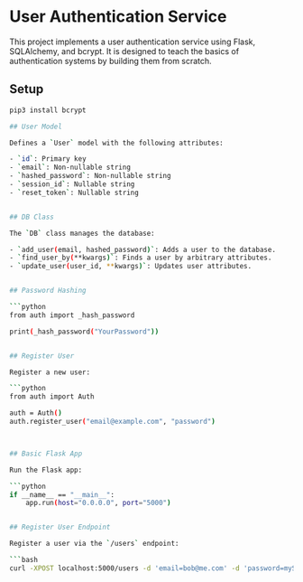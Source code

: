 # User Authentication Service

This project implements a user authentication service using Flask, SQLAlchemy, and bcrypt. It is designed to teach the basics of authentication systems by building them from scratch.

## Setup

```bash
pip3 install bcrypt

## User Model

Defines a `User` model with the following attributes:

- `id`: Primary key
- `email`: Non-nullable string
- `hashed_password`: Non-nullable string
- `session_id`: Nullable string
- `reset_token`: Nullable string


## DB Class

The `DB` class manages the database:

- `add_user(email, hashed_password)`: Adds a user to the database.
- `find_user_by(**kwargs)`: Finds a user by arbitrary attributes.
- `update_user(user_id, **kwargs)`: Updates user attributes.


## Password Hashing

```python
from auth import _hash_password

print(_hash_password("YourPassword"))


## Register User

Register a new user:

```python
from auth import Auth

auth = Auth()
auth.register_user("email@example.com", "password")



## Basic Flask App

Run the Flask app:

```python
if __name__ == "__main__":
    app.run(host="0.0.0.0", port="5000")


## Register User Endpoint

Register a user via the `/users` endpoint:

```bash
curl -XPOST localhost:5000/users -d 'email=bob@me.com' -d 'password=mySuperPwd'
